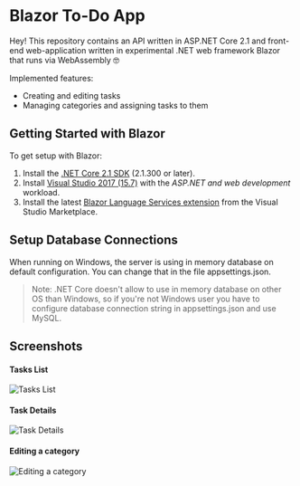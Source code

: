 # Blazor To-Do App

Hey! This repository contains an API written in ASP.NET Core 2.1 and front-end web-application written in experimental .NET web framework Blazor that runs via WebAssembly 🤓

Implemented features:
- Creating and editing tasks
- Managing categories and assigning tasks to them

## Getting Started with Blazor

To get setup with Blazor:

1. Install the [.NET Core 2.1 SDK](https://go.microsoft.com/fwlink/?linkid=873092) (2.1.300 or later).
2. Install [Visual Studio 2017 (15.7)](https://go.microsoft.com/fwlink/?linkid=873093) with the *ASP.NET and web development* workload.
3. Install the latest [Blazor Language Services extension](https://go.microsoft.com/fwlink/?linkid=870389) from the Visual Studio Marketplace.

## Setup Database Connections

When running on Windows, the server is using in memory database on default configuration. You can change that in the file appsettings.json. 

>Note: .NET Core doesn't allow to use in memory database on other OS than Windows, so if you're not Windows user you have to configure database connection string in appsettings.json and use MySQL.

## Screenshots

#### Tasks List
![Tasks List](https://i.imgur.com/g2GRlUL.png "Tasks List")

#### Task Details
![Task Details](https://i.imgur.com/vCqegZa.png "Task Details")

#### Editing a category
![Editing a category](https://i.imgur.com/rMuFFbR.png "Editing a category")